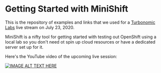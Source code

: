 # **Getting Started with MiniShift** 
This is the repository of examples and links that we used for a [Turbonomic Labs](https://turbonomic.com/labs) live stream on July 23, 2020.

MiniShift is a nifty tool for getting started with testing out OpenShift using a local lab so you don't need ot spin up cloud resources or have a dedicated server set up for it.

Here's the YouTube video of the upcoming live session:

[![IMAGE ALT TEXT HERE](https://img.youtube.com/vi/2ho_Uyh7lnY/0.jpg)](https://www.youtube.com/embed/2ho_Uyh7lnY)
